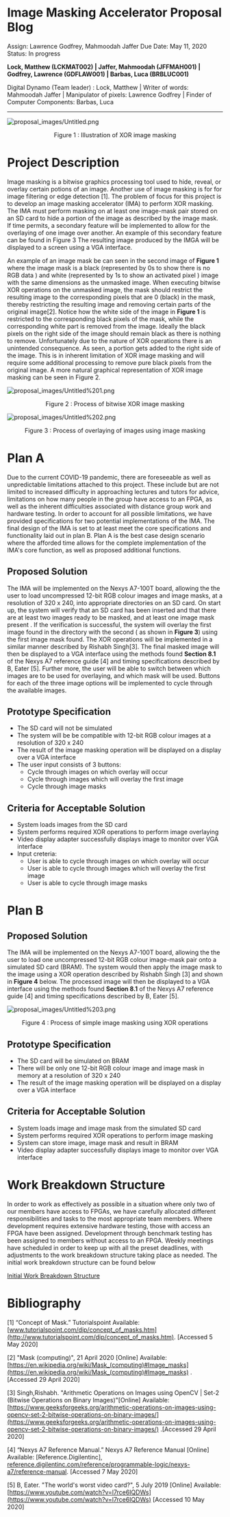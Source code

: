 # Image Masking Accelerator Proposal Blog

Assign: Lawrence Godfrey, Mahmoodah Jaffer
Due Date: May 11, 2020
Status: In progress

**Lock, Matthew (LCKMAT002) | Jaffer, Mahmoodah (JFFMAH001) | Godfrey, Lawrence (GDFLAW001) | Barbas, Luca (BRBLUC001)**

Digital Dynamo (Team leader) : Lock, Matthew | Writer of words: Mahmoodah Jaffer | Manipulator of pixels: Lawrence Godfrey |  Finder of Computer Components: Barbas, Luca

---

![proposal_images/Untitled.png](proposal_images/banner.png)

<div align="center"> Figure 1 : Illustration of XOR image masking</div>

# Project Description

Image masking is a bitwise graphics processing tool used to hide, reveal, or overlay certain potions of an image. Another use of image masking is for for image filtering or edge detection [1]. The problem of focus for this project is to develop an image masking accelerator (IMA) to perform XOR masking. The IMA must perform masking on at least one image-mask pair stored on an SD card to hide a portion of the image as described by the image mask. If time permits, a secondary feature will be implemented to allow for the overlaying of one image over another. An  example of this secondary feature can be found in Figure 3  The resulting image produced by the IMGA will be displayed to a screen using a VGA interface.

An example of an image mask be can seen in the second image of **Figure 1** where the image mask is a black (represented by 0s to show there is no RGB data ) and white (represented by 1s to show an activated pixel ) image with the same dimensions as the unmasked image. When executing bitwise XOR operations on the unmasked image, the mask should restrict the resulting image to the corresponding pixels that are 0 (black) in the mask, thereby restricting the resulting image and removing certain parts of the original image[2]. Notice how the white side of the image in **Figure 1** is restricted to the corresponding black pixels of the mask, while the corresponding white part is removed from the image. Ideally the black pixels on the right side of the image should remain black as there is nothing to remove. Unfortunately due to the nature of XOR operations there is an unintended consequence. As seen, a portion gets added to the right side of the image. This is in inherent limitation of XOR image masking and will require some additional processing to remove pure black pixels from the original image.  A more natural graphical representation of XOR image masking can be seen in Figure 2.

![proposal_images/Untitled%201.png](proposal_images/Untitled%201.png)

<div align="center"> Figure 2 : Process of bitwise XOR image masking</div>

![proposal_images/Untitled%202.png](proposal_images/Untitled%202.png)

<div align="center"> Figure 3 : Process of overlaying of images using image masking</div>

# Plan A

Due to the current COVID-19 pandemic, there are foreseeable as well as unpredictable limitations attached to this project. These include but are not limited to increased difficulty in approaching lectures and tutors for advice, limitations on how many people in the group have access to an FPGA, as well as the inherent difficulties associated with distance group work and hardware testing. In order to account for all possible limitations, we have provided specifications for two potential implementations of the IMA. The final design of the IMA is set to at least meet the core specifications and functionality laid out in plan B. Plan A is the best case design scenario where the afforded time allows for the complete implementation of the IMA's core function, as well as proposed  additional functions. 

## Proposed Solution

The IMA will be implemented on the Nexys A7-100T board, allowing the the user to load uncompressed 12-bit RGB colour images and image masks, at a resolution of 320 x 240, into appropriate directories on an SD card. On start up, the system will verify that an SD card has been inserted and that there are at least two images ready to be masked, and at least one image mask present . If the verification is successful, the system will overlay the first image found in the directory with the second ( as shown in **Figure 3**) using the first image mask found. The XOR operations will be implemented in a similar manner described by Rishabh Singh[3]. The final masked image will then be displayed to a VGA interface using the methods found **Section 8.1** of the Nexys A7 reference guide [4] and timing specifications described by B, Eater [5]. Further more, the user will be able to switch between which images are to be used for overlaying, and which mask will be used. Buttons for each of the three image options will be implemented to cycle through the available images.

## Prototype Specification

- The SD card will not be simulated
- The system will be be compatible with 12-bit RGB colour images at a resolution of 320 x 240
- The result of the image masking operation will be displayed on a display over a VGA interface
- The user input consists of 3 buttons:
    - Cycle through images on which overlay will occur
    - Cycle through images which will overlay the first image
    - Cycle through image masks

 

## Criteria for Acceptable Solution

- System loads images from the SD card
- System performs required XOR operations to perform image overlaying
- Video display adapter successfully displays image to monitor over VGA interface
- Input creteria:
    - User is able to cycle through images on which overlay will occur
    - User is able to cycle through images which will overlay the first image
    - User is able to cycle through image masks

# Plan B

## Proposed Solution

The IMA will be implemented on the Nexys A7-100T board, allowing the the user to load one uncompressed 12-bit RGB colour image-mask pair onto a simulated SD card (BRAM). The system would then apply the image mask to the image using a XOR operation described by Rishabh Singh [3] and shown in **Figure 4** below. The processed image will then be displayed to a VGA interface using the methods found **Section 8.1** of the Nexys A7 reference guide [4] and timing specifications described by B, Eater [5].

![proposal_images/Untitled%203.png](proposal_images/Untitled%203.png)

<div align="center"> Figure 4 : Process of simple image masking using XOR operations</div>

## Prototype Specification

- The SD card will be simulated on BRAM
- There will be only one 12-bit RGB colour image and image mask in memory  at a resolution of 320 x 240
- The result of the image masking operation will be displayed on a display over a VGA interface

## Criteria for Acceptable Solution

- System loads image and image mask from the simulated SD card
- System performs required XOR operations to perform image masking
- System can store image, image mask and result in BRAM
- Video display adapter successfully displays image to monitor over VGA interface

# Work Breakdown Structure

In order to work as effectively as possible in a situation where only two of our members have access to FPGAs, we have carefully allocated different responsibilities and tasks to the most appropriate team members. Where development requires extensive hardware testing, those with access an FPGA have been assigned. Development through benchmark testing has been assigned to members without access to an FPGA. Weekly meetings have scheduled in order to keep up with all the preset deadlines, with adjustments to the work breakdown structure taking place as needed. The initial work breakdown structure can be found below

 

[Initial Work Breakdown Structure](https://www.notion.so/3d277dd9bd014be8b436f2d2a0d44b79)

# Bibliography

[1] “Concept of Mask.” Tutorialspoint Available:  [www.tutorialspoint.com/dip/concept_of_masks.htm](http://www.tutorialspoint.com/dip/concept_of_masks.htm). [Accessed 5 May 2020]

[2] "Mask (computing)", 21 April 2020 [Online] Available: [https://en.wikipedia.org/wiki/Mask_(computing)#Image_masks](https://en.wikipedia.org/wiki/Mask_(computing)#Image_masks) . [Accessed 29 April 2020]

[3] Singh,Rishabh. "Arithmetic Operations on Images using OpenCV | Set-2 (Bitwise Operations on Binary Images)"[Online] Available: [https://www.geeksforgeeks.org/arithmetic-operations-on-images-using-opencv-set-2-bitwise-operations-on-binary-images/](https://www.geeksforgeeks.org/arithmetic-operations-on-images-using-opencv-set-2-bitwise-operations-on-binary-images/) .[Accessed 29 April 2020]

[4] “Nexys A7 Reference Manual.” Nexys A7 Reference Manual [Online] Available: [Reference.Digilentinc], [reference.digilentinc.com/reference/programmable-logic/nexys-a7/reference-manual](http://reference.digilentinc.com/reference/programmable-logic/nexys-a7/reference-manual). [Accessed 7 May 2020]

[5] B, Eater. "The world's worst video card?", 5 July 2019 [Online] Available: [https://www.youtube.com/watch?v=l7rce6IQDWs](https://www.youtube.com/watch?v=l7rce6IQDWs) [Accessed 10 May 2020]